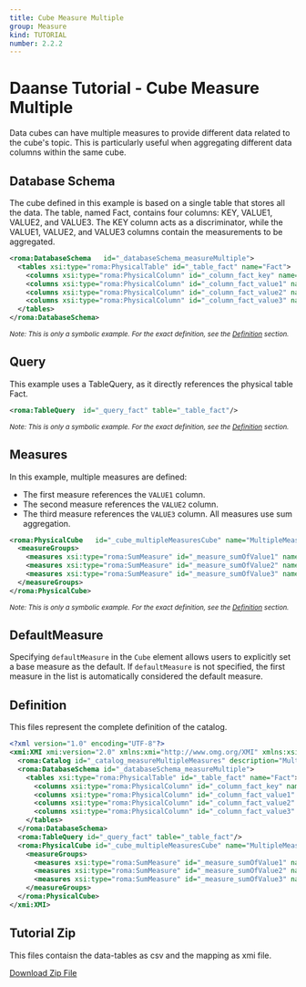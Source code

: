 ```yaml
---
title: Cube Measure Multiple
group: Measure
kind: TUTORIAL
number: 2.2.2
---
```

# Daanse Tutorial - Cube Measure Multiple

Data cubes can have multiple measures to provide different data related to the cube's topic. This is particularly useful when aggregating different data columns within the same cube.


## Database Schema

The cube defined in this example is based on a single table that stores all the data. The table, named Fact, contains four columns: KEY, VALUE1, VALUE2, and VALUE3. The KEY column acts as a discriminator, while the VALUE1, VALUE2, and VALUE3 columns contain the measurements to be aggregated.


```xml
<roma:DatabaseSchema   id="_databaseSchema_measureMultiple">
  <tables xsi:type="roma:PhysicalTable" id="_table_fact" name="Fact">
    <columns xsi:type="roma:PhysicalColumn" id="_column_fact_key" name="KEY"/>
    <columns xsi:type="roma:PhysicalColumn" id="_column_fact_value1" name="VALUE1" type="Integer"/>
    <columns xsi:type="roma:PhysicalColumn" id="_column_fact_value2" name="VALUE2" type="Integer"/>
    <columns xsi:type="roma:PhysicalColumn" id="_column_fact_value3" name="VALUE3" type="Integer"/>
  </tables>
</roma:DatabaseSchema>

```
*<small>Note: This is only a symbolic example. For the exact definition, see the [Definition](#definition) section.</small>*
## Query

This example uses a TableQuery, as it directly references the physical table Fact.


```xml
<roma:TableQuery  id="_query_fact" table="_table_fact"/>

```
*<small>Note: This is only a symbolic example. For the exact definition, see the [Definition](#definition) section.</small>*
## Measures

In this example, multiple measures are defined:
- The first measure references the `VALUE1` column.
- The second measure references the `VALUE2` column.
- The third measure references the `VALUE3` column.
All measures use sum aggregation.


```xml
<roma:PhysicalCube   id="_cube_multipleMeasuresCube" name="MultipleMeasuresCube" defaultMeasure="roma:SumMeasure _measure_sumOfValue3" query="_query_fact">
  <measureGroups>
    <measures xsi:type="roma:SumMeasure" id="_measure_sumOfValue1" name="Sum of Value1" column="_column_fact_value1"/>
    <measures xsi:type="roma:SumMeasure" id="_measure_sumOfValue2" name="Sum of Value2" column="_column_fact_value2"/>
    <measures xsi:type="roma:SumMeasure" id="_measure_sumOfValue3" name="Sum of Value3" column="_column_fact_value3"/>
  </measureGroups>
</roma:PhysicalCube>

```
*<small>Note: This is only a symbolic example. For the exact definition, see the [Definition](#definition) section.</small>*
## DefaultMeasure

Specifying `defaultMeasure` in the `Cube` element allows users to explicitly set a base measure as the default. If `defaultMeasure` is not specified, the first measure in the list is automatically considered the default measure.



## Definition

This files represent the complete definition of the catalog.

```xml
<?xml version="1.0" encoding="UTF-8"?>
<xmi:XMI xmi:version="2.0" xmlns:xmi="http://www.omg.org/XMI" xmlns:xsi="http://www.w3.org/2001/XMLSchema-instance" xmlns:roma="https://www.daanse.org/spec/org.eclipse.daanse.rolap.mapping">
  <roma:Catalog id="_catalog_measureMultipleMeasures" description="Multiple measures in cubes" name="Daanse Tutorial - Cube Measure Multiple" cubes="_cube_multipleMeasuresCube" dbschemas="_databaseSchema_measureMultiple"/>
  <roma:DatabaseSchema id="_databaseSchema_measureMultiple">
    <tables xsi:type="roma:PhysicalTable" id="_table_fact" name="Fact">
      <columns xsi:type="roma:PhysicalColumn" id="_column_fact_key" name="KEY"/>
      <columns xsi:type="roma:PhysicalColumn" id="_column_fact_value1" name="VALUE1" type="Integer"/>
      <columns xsi:type="roma:PhysicalColumn" id="_column_fact_value2" name="VALUE2" type="Integer"/>
      <columns xsi:type="roma:PhysicalColumn" id="_column_fact_value3" name="VALUE3" type="Integer"/>
    </tables>
  </roma:DatabaseSchema>
  <roma:TableQuery id="_query_fact" table="_table_fact"/>
  <roma:PhysicalCube id="_cube_multipleMeasuresCube" name="MultipleMeasuresCube" defaultMeasure="_measure_sumOfValue3" query="_query_fact">
    <measureGroups>
      <measures xsi:type="roma:SumMeasure" id="_measure_sumOfValue1" name="Sum of Value1" column="_column_fact_value1"/>
      <measures xsi:type="roma:SumMeasure" id="_measure_sumOfValue2" name="Sum of Value2" column="_column_fact_value2"/>
      <measures xsi:type="roma:SumMeasure" id="_measure_sumOfValue3" name="Sum of Value3" column="_column_fact_value3"/>
    </measureGroups>
  </roma:PhysicalCube>
</xmi:XMI>

```



## Tutorial Zip
This files contaisn the data-tables as csv and the mapping as xmi file.

<a href="./zip/tutorial.cube.measure.multiple.zip" download>Download Zip File</a>
